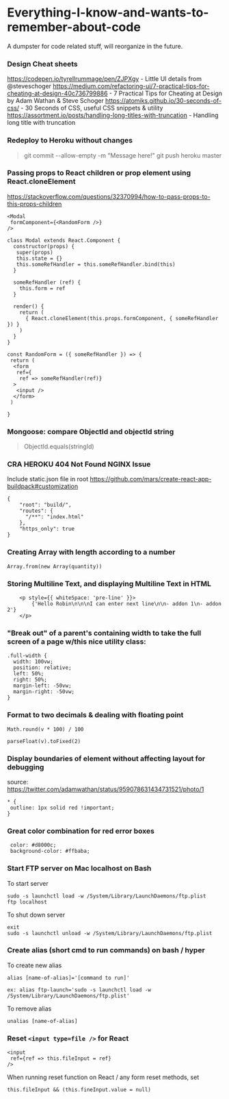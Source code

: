 # Everything-I-know-and-wants-to-remember-about-code
A dumpster for code related stuff, will reorganize in the future.

### Design Cheat sheets
https://codepen.io/tyrellrummage/pen/ZJPXgy - Little UI details from @steveschoger
https://medium.com/refactoring-ui/7-practical-tips-for-cheating-at-design-40c736799886 - 7 Practical Tips for Cheating at Design by Adam Wathan & Steve Schoger
https://atomiks.github.io/30-seconds-of-css/ - 30 Seconds of CSS, useful CSS snippets & utility
https://assortment.io/posts/handling-long-titles-with-truncation - Handling long title with truncation


### Redeploy to Heroku without changes
> git commit --allow-empty -m "Message here!"
> git push heroku master

### Passing props to React children or prop element using React.cloneElement
https://stackoverflow.com/questions/32370994/how-to-pass-props-to-this-props-children
```
<Modal
 formComponent={<RandomForm />}
/>

class Modal extends React.Component {
  constructor(props) {
   super(props)
   this.state = {}
   this.someRefHandler = this.someRefHandler.bind(this)
  }

  someRefHandler (ref) {
    this.form = ref
  }

  render() {
    return (
      { React.cloneElement(this.props.formComponent, { someRefHandler }) }
    )
  }
}

const RandomForm = ({ someRefHandler }) => {
 return (
  <form
   ref={
    ref => someRefHandler(ref)}
  >
   <input />
  </form>
 )
         
}
```

### Mongoose: compare ObjectId and objectId string
> ObjectId.equals(stringId)


### CRA HEROKU 404 Not Found NGINX Issue
Include static.json file in root https://github.com/mars/create-react-app-buildpack#customization

```
{ 
	"root": "build/",
 	"routes": {
	  "/**": "index.html"
	},
	"https_only": true
}

```

### Creating Array with length according to a number
```
Array.from(new Array(quantity))
```

### Storing Multiline Text, and displaying Multiline Text in HTML
```
	<p style={{ whiteSpace: 'pre-line' }}>
		{'Hello Robin\n\n\nI can enter next line\n\n- addon 1\n- addon 2'}
	</p>
```

### "Break out" of a parent's containing width to take the full screen of a page w/this nice utility class:

```
.full-width {
  width: 100vw;
  position: relative;
  left: 50%;
  right: 50%;
  margin-left: -50vw;
  margin-right: -50vw;
}
```

### Format to two decimals & dealing with floating point
```
Math.round(v * 100) / 100

parseFloat(v).toFixed(2)
```

### Display boundaries of element without affecting layout for debugging
source: https://twitter.com/adamwathan/status/959078631434731521/photo/1
```
* {
 outline: 1px solid red !important;
}

```

### Great color combination for red error boxes
```
 color: #d8000c;
 background-color: #ffbaba;
```

### Start FTP server on Mac localhost on Bash
To start server
```
sudo -s launchctl load -w /System/Library/LaunchDaemons/ftp.plist
ftp localhost
```

To shut down server
```
exit
sudo -s launchctl unload -w /System/Library/LaunchDaemons/ftp.plist
```

### Create alias (short cmd to run commands) on bash / hyper 
To create new alias
```
alias [name-of-alias]='[command to run]'

ex: alias ftp-launch='sudo -s launchctl load -w /System/Library/LaunchDaemons/ftp.plist'

```

To remove alias
```
unalias [name-of-alias]
```

### Reset `<input type=file />` for React
```
<input
 ref={ref => this.fileInput = ref}
/>
```

When running reset function on React / any form reset methods, set
```
this.fileInput && (this.fineInput.value = null)
```
